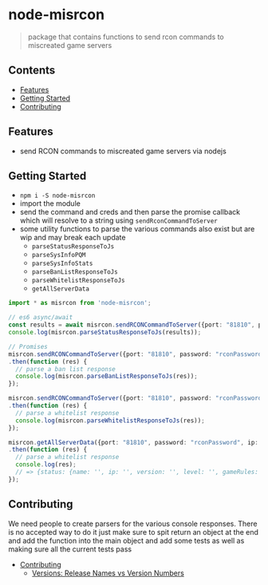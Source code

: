 # node-misrcon 
> package that contains functions to send rcon commands to miscreated game servers

## Contents

- [Features](#features)
- [Getting Started](#getting-started)
- [Contributing](#contributing)



## Features

* send RCON commands to miscreated game servers via nodejs

## Getting Started
* `npm i -S node-misrcon`
* import the module
* send the command and creds and then parse the promise callback which will resolve to a string using `sendRconCommandToServer`
* some utility functions to parse the various commands also exist but are wip and may break each update
  * `parseStatusResponseToJs` 
  * `parseSysInfoPQM`
  * `parseSysInfoStats`
  * `parseBanListResponseToJs` 
  * `parseWhitelistResponseToJs`
  * `getAllServerData`

```ts
import * as misrcon from 'node-misrcon';

// es6 async/await
const results = await misrcon.sendRCONCommandToServer({port: "81810", password: "rconPassword", ip: "192.168.1.1", command: "status"})
console.log(misrcon.parseStatusResponseToJs(results));

// Promises
misrcon.sendRCONCommandToServer({port: "81810", password: "rconPassword", ip: "192.168.1.1", command: "mis_ban_status"})
.then(function (res) {
  // parse a ban list response
  console.log(misrcon.parseBanListResponseToJs(res));
});

misrcon.sendRCONCommandToServer({port: "81810", password: "rconPassword", ip: "192.168.1.1", command: "mis_whitelist_status"})
.then(function (res) {
  // parse a whitelist response
  console.log(misrcon.parseWhitelistResponseToJs(res));
});

misrcon.getAllServerData({port: "81810", password: "rconPassword", ip: "192.168.1.1"})
.then(function (res) {
  // parse a whitelist response
  console.log(res);
  // => {status: {name: '', ip: '', version: '', level: '', gameRules: '', time: '', players: '', playersArray: [] }, whitelist: [], banlist: []}
});
```

## Contributing
We need people to create parsers for the various console responses. There is no accepted way to do it 
just make sure to spit return an object at the end and add the function into the main object and add some tests as well 
as making sure all the current tests pass

- [Contributing](docs/contributing/index.md)
  - [Versions: Release Names vs Version Numbers](docs/contributing/versions/index.md)
